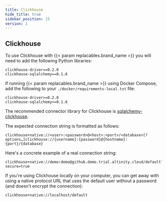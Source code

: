 ```yaml
---
title: Clickhouse
hide_title: true
sidebar_position: 15
version: 1
---
```


## Clickhouse

To use Clickhouse with {{< param replacables.brand_name  >}} you will need to add the following Python libraries:

```
clickhouse-driver==0.2.0
clickhouse-sqlalchemy==0.1.6
```

If running {{< param replacables.brand_name  >}} using Docker Compose, add the following to your `./docker/requirements-local.txt` file:

```
clickhouse-driver>=0.2.0
clickhouse-sqlalchemy>=0.1.6
```

The recommended connector library for Clickhouse is
[sqlalchemy-clickhouse](https://github.com/cloudflare/sqlalchemy-clickhouse).

The expected connection string is formatted as follows:

```
clickhouse+native://<user>:<password>@<host>:<port>/<database>[?options…]clickhouse://{username}:{password}@{hostname}:{port}/{database}
```

Here's a concrete example of a real connection string:

```
clickhouse+native://demo:demo@github.demo.trial.altinity.cloud/default?secure=true
```

If you're using Clickhouse locally on your computer, you can get away with using a native protocol URL that
uses the default user without a password (and doesn't encrypt the connection):

```
clickhouse+native://localhost/default
```
